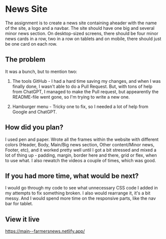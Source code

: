 # News Site

The assignment is to create a news site containing aheader with the name of the site, a logo and a navbar. The site should have one big and several minor news section. On desktop-sized screens, there should be four minor news cards in a row, two in a row on tablets and on mobile, there should just be one card on each row. 

## The problem

It was a bunch, but to mention two: 

1. The tools 
GitHub - I had a hard time saving my changes, and when I was finally done, I wasn't able to do a Pull Request. But, with tons of help from ChatGPT, I managed to make the Pull request, but appearently the README-file went gone, so I'm trying to write a new one. 

2. Hamburger menu - 
Tricky one to fix, so I needed a lot of help from Google and ChatGPT. 

## How did you plan?
I used pen and paper. Wrote all the frames within the website with different colors (Header, Body, Main/Big news section, Other content/Minor news, Footer, etc), and it worked pretty well until I got a bit stressed and mixed a lot of thing up - padding, margin, border here and there, grid or flex, when to use what. I also rewatch the videos a couple of times, which was good. 

## If you had more time, what would be next?
I would go through my code to see what unnecessary CSS code I added in my attempts to fix something broken. I also would rearrange it, it's a bit messy. And I would spend more time on the responsive parts, like the nav bar for tablet. 

## View it live
https://main--farmersnews.netlify.app/

